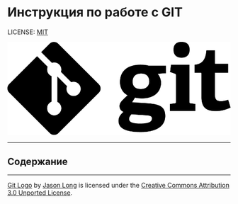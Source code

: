# Инструкция по работе с GIT

LICENSE: [MIT](./license.md)

![git-logo](/img/Git-logo.svg.png)

---
## Содержание

---
[Git Logo](https://git-scm.com/downloads/logos) by [Jason Long](https://twitter.com/jasonlong) is licensed under the [Creative Commons Attribution 3.0 Unported License](https://creativecommons.org/licenses/by/3.0/).